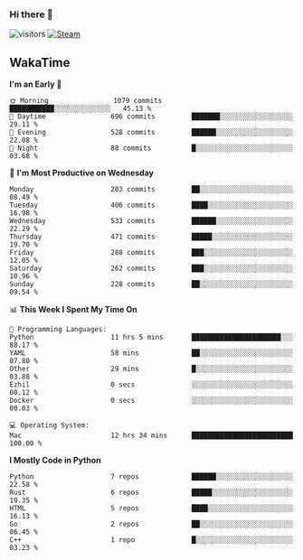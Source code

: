 ### Hi there 👋

![visitors](https://visitor-badge.glitch.me/badge?page_id=zhourunlai)
[![Steam](https://img.shields.io/badge/dynamic/json?url=https%3A%2F%2Fapi.swo.moe%2Fstats%2Fsteamgames%2F76561198285156854&query=count&color=0b1a37&label=Steam&labelColor=134375&logo=steam&suffix=+games&cacheSeconds=3600)](http://steamcommunity.com/profiles/76561198285156854)

## WakaTime
<!--START_SECTION:waka-->
**I'm an Early 🐤** 

```text
🌞 Morning                1079 commits        ███████████░░░░░░░░░░░░░░   45.13 % 
🌆 Daytime                696 commits         ███████░░░░░░░░░░░░░░░░░░   29.11 % 
🌃 Evening                528 commits         ██████░░░░░░░░░░░░░░░░░░░   22.08 % 
🌙 Night                  88 commits          █░░░░░░░░░░░░░░░░░░░░░░░░   03.68 % 
```
📅 **I'm Most Productive on Wednesday** 

```text
Monday                   203 commits         ██░░░░░░░░░░░░░░░░░░░░░░░   08.49 % 
Tuesday                  406 commits         ████░░░░░░░░░░░░░░░░░░░░░   16.98 % 
Wednesday                533 commits         ██████░░░░░░░░░░░░░░░░░░░   22.29 % 
Thursday                 471 commits         █████░░░░░░░░░░░░░░░░░░░░   19.70 % 
Friday                   288 commits         ███░░░░░░░░░░░░░░░░░░░░░░   12.05 % 
Saturday                 262 commits         ███░░░░░░░░░░░░░░░░░░░░░░   10.96 % 
Sunday                   228 commits         ██░░░░░░░░░░░░░░░░░░░░░░░   09.54 % 
```


📊 **This Week I Spent My Time On** 

```text
💬 Programming Languages: 
Python                   11 hrs 5 mins       ██████████████████████░░░   88.17 % 
YAML                     58 mins             ██░░░░░░░░░░░░░░░░░░░░░░░   07.80 % 
Other                    29 mins             █░░░░░░░░░░░░░░░░░░░░░░░░   03.88 % 
Ezhil                    0 secs              ░░░░░░░░░░░░░░░░░░░░░░░░░   00.12 % 
Docker                   0 secs              ░░░░░░░░░░░░░░░░░░░░░░░░░   00.03 % 

💻 Operating System: 
Mac                      12 hrs 34 mins      █████████████████████████   100.00 % 
```

**I Mostly Code in Python** 

```text
Python                   7 repos             ██████░░░░░░░░░░░░░░░░░░░   22.58 % 
Rust                     6 repos             █████░░░░░░░░░░░░░░░░░░░░   19.35 % 
HTML                     5 repos             ████░░░░░░░░░░░░░░░░░░░░░   16.13 % 
Go                       2 repos             ██░░░░░░░░░░░░░░░░░░░░░░░   06.45 % 
C++                      1 repo              █░░░░░░░░░░░░░░░░░░░░░░░░   03.23 % 
```




<!--END_SECTION:waka-->

